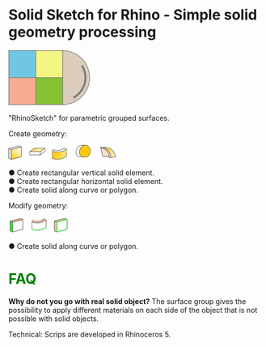 # Solid Sketch for Rhino - Simple solid geometry processing 
![picture](simples.png) 

"RhinoSketch" for parametric grouped surfaces.

Create geometry:

![picture](Images/ikonok.jpg) <br>

● Create rectangular vertical solid element.<br>
● Create rectangular horizontal solid element.<br>
● Create solid along curve or polygon.<br>

Modify geometry:

![picture](Images/ikonokmodosit.jpg) <br>

● Create solid along curve or polygon.<br>


# <span style="color: green"> FAQ </span>

**Why do not you go with real solid object?** 
The surface group gives the possibility to apply different materials on each side of the object that is not possible with solid objects.

Technical:
Scrips are developed in Rhinoceros 5.
